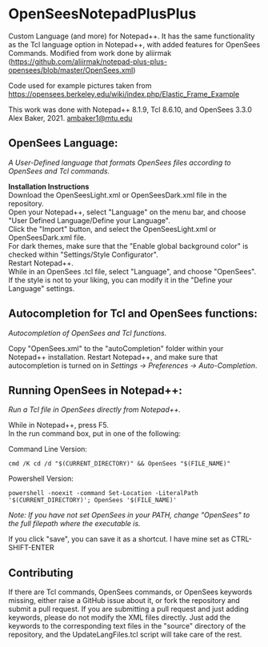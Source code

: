 # OpenSeesNotepadPlusPlus
Custom Language (and more) for Notepad++. It has the same functionality as the Tcl language option in Notepad++, with added features for OpenSees Commands. Modified from work done by aliirmak (https://github.com/aliirmak/notepad-plus-plus-opensees/blob/master/OpenSees.xml)

Code used for example pictures taken from https://opensees.berkeley.edu/wiki/index.php/Elastic_Frame_Example

This work was done with Notepad++ 8.1.9, Tcl 8.6.10, and OpenSees 3.3.0
Alex Baker, 2021. ambaker1@mtu.edu

## OpenSees Language:
  *A User-Defined language that formats OpenSees files according to OpenSees and Tcl commands.*
  
  **Installation Instructions**\
  Download the OpenSeesLight.xml or OpenSeesDark.xml file in the repository.\
  Open your Notepad++, select "Language" on the menu bar, and choose "User Defined Language/Define your Language".\
  Click the "Import" button, and select the OpenSeesLight.xml or OpenSeesDark.xml file.\
  For dark themes, make sure that the "Enable global background color" is checked within "Settings/Style Configurator".\
  Restart Notepad++.\
  While in an OpenSees .tcl file, select "Language", and choose "OpenSees".\
  If the style is not to your liking, you can modify it in the "Define your Language" settings.
  
## Autocompletion for Tcl and OpenSees functions:
  *Autocompletion of OpenSees and Tcl functions.*

  Copy "OpenSees.xml" to the "autoCompletion" folder within your Notepad++ installation.
  Restart Notepad++, and make sure that autocompletion is turned on in *Settings -> Preferences -> Auto-Completion*.
  
## Running OpenSees in Notepad++:
  *Run a Tcl file in OpenSees directly from Notepad++.*
  
  While in Notepad++, press F5.\
  In the run command box, put in one of the following:
  
  Command Line Version:
  
	cmd /K cd /d "$(CURRENT_DIRECTORY)" && OpenSees "$(FILE_NAME)"
	
  Powershell Version:
	
	powershell -noexit -command Set-Location -LiteralPath '$(CURRENT_DIRECTORY)'; OpenSees '$(FILE_NAME)'
	
  *Note: If you have not set OpenSees in your PATH, change "OpenSees" to the full filepath where the executable is.*
  
  If you click "save", you can save it as a shortcut. I have mine set as CTRL-SHIFT-ENTER

## Contributing
If there are Tcl commands, OpenSees commands, or OpenSees keywords missing, either raise a GitHub issue about it, or fork the repository and submit a pull request. If you are submitting a pull request and just adding keywords, please do not modify the XML files directly. Just add the keywords to the corresponding text files in the "source" directory of the repository, and the UpdateLangFiles.tcl script will take care of the rest.

